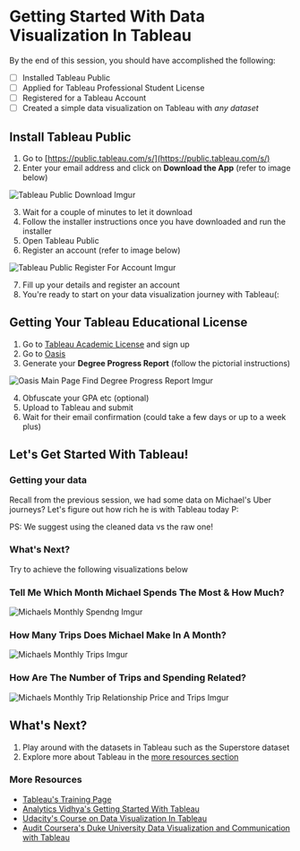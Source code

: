 # Getting Started With Data Visualization In Tableau

By the end of this session, you should have accomplished the following:
- [ ] Installed Tableau Public
- [ ] Applied for Tableau Professional Student License
- [ ] Registered for a Tableau Account
- [ ] Created a simple data visualization on Tableau with *any dataset*

## Install Tableau Public

1. Go to [https://public.tableau.com/s/](https://public.tableau.com/s/)
2. Enter your email address and click on **Download the App** (refer to image below)

![Tableau Public Download Imgur](https://i.imgur.com/upk7RHu.png)

3. Wait for a couple of minutes to let it download
4. Follow the installer instructions once you have downloaded and run the installer
5. Open Tableau Public
6. Register an account (refer to image below)

![Tableau Public Register For Account Imgur](https://i.imgur.com/G1R85HA.png)

7. Fill up your details and register an account
8. You're ready to start on your data visualization journey with Tableau(:

## Getting Your Tableau Educational License

1. Go to [Tableau Academic License](https://www.tableau.com/academic/students) and sign up
2. Go to [Oasis](oasis.smu.edu.sg)
3. Generate your **Degree Progress Report** (follow the pictorial instructions)

![Oasis Main Page Find Degree Progress Report Imgur](https://i.imgur.com/9a0tmOK.png)

4. Obfuscate your GPA etc (optional)
5. Upload to Tableau and submit
6. Wait for their email confirmation (could take a few days or up to a week plus)

## Let's Get Started With Tableau!

### Getting your data

Recall from the previous session, we had some data on Michael's Uber journeys? Let's figure out how rich he is with Tableau today P:

PS: We suggest using the cleaned data vs the raw one!

### What's Next?

Try to achieve the following visualizations below

### Tell Me Which Month Michael Spends The Most & How Much?

![Michaels Monthly Spendng Imgur](https://i.imgur.com/gtJVHPM.png)

### How Many Trips Does Michael Make In A Month?

![Michaels Monthly Trips Imgur](https://i.imgur.com/Ob4xuWx.png)

### How Are The Number of Trips and Spending Related?

![Michaels Monthly Trip Relationship Price and Trips Imgur](https://i.imgur.com/vQb2RIA.png)

## What's Next?

1. Play around with the datasets in Tableau such as the Superstore dataset
2. Explore more about Tableau in the [more resources section](#more-resources)

### More Resources

- [Tableau's Training Page](https://www.tableau.com/learn/training)
- [Analytics Vidhya's Getting Started With Tableau](https://www.analyticsvidhya.com/learning-paths-data-science-business-analytics-business-intelligence-big-data/tableau-learning-path/)
- [Udacity's Course on Data Visualization In Tableau](https://www.udacity.com/course/data-visualization-in-tableau--ud1006)
- [Audit Coursera's Duke University Data Visualization and Communication with Tableau](https://www.coursera.org/learn/analytics-tableau)
